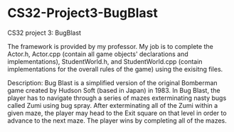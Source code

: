 CS32-Project3-BugBlast
======================

CS32 project 3: BugBlast

The framework is provided by my professor. 
My job is to complete the Actor.h, Actor.cpp (contain all game objects' declarations and implementations), StudentWorld.h, and StudentWorld.cpp (contain implementations for the overall rules of the game) using the exisitng files.

Description: Bug Blast is a simplified version of the original Bomberman game created by Hudson Soft (based in Japan) 
in 1983. In Bug Blast, the player has to navigate through a series of mazes exterminating nasty bugs called Zumi using
bug spray. After exterminating all of the Zumi within a given maze, the player may head to the Exit square on that
level in order to advance to the next maze. The player wins by completing all of the mazes.
